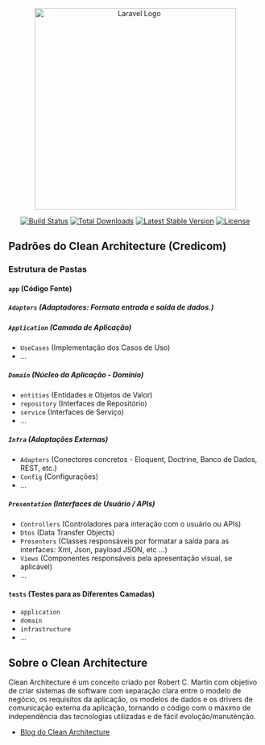 <p align="center"><a href="https://laravel.com" target="_blank"><img src="https://raw.githubusercontent.com/laravel/art/master/logo-lockup/5%20SVG/2%20CMYK/1%20Full%20Color/laravel-logolockup-cmyk-red.svg" width="400" alt="Laravel Logo"></a></p>

<p align="center">
<a href="https://github.com/laravel/framework/actions"><img src="https://github.com/laravel/framework/workflows/tests/badge.svg" alt="Build Status"></a>
<a href="https://packagist.org/packages/laravel/framework"><img src="https://img.shields.io/packagist/dt/laravel/framework" alt="Total Downloads"></a>
<a href="https://packagist.org/packages/laravel/framework"><img src="https://img.shields.io/packagist/v/laravel/framework" alt="Latest Stable Version"></a>
<a href="https://packagist.org/packages/laravel/framework"><img src="https://img.shields.io/packagist/l/laravel/framework" alt="License"></a>
</p>

## Padrões do Clean Architecture (Credicom)

### Estrutura de Pastas

#### `app` (Código Fonte)

##### `Adapters` (Adaptadores:  Formata entrada e saída de dados.)

##### `Application` (Camada de Aplicação)
- `UseCases` (Implementação dos Casos de Uso)
- ...

##### `Domain` (Núcleo da Aplicação - Domínio)
- `entities` (Entidades e Objetos de Valor)
- `repository` (Interfaces de Repositório)
- `service` (Interfaces de Serviço)
- ...

##### `Infra` (Adaptações Externas)
- `Adapters` (Conectores concretos - Eloquent, Doctrine, Banco de Dados, REST, etc.)
- `Config` (Configurações)
- ...

##### `Presentation` (Interfaces de Usuário / APIs)
- `Controllers` (Controladores para interação com o usuário ou APIs)
- `Dtos` (Data Transfer Objects)
- `Presenters` (Classes responsáveis por formatar a saída para as interfaces: Xml, Json, payload JSON, etc ...)
- `Views` (Componentes responsáveis pela apresentação visual, se aplicável)
- ...

#### `tests` (Testes para as Diferentes Camadas)
- `application`
- `domain`
- `infrastructure`
- ...



## Sobre o Clean Architecture

Clean Architecture é um conceito criado por Robert C. Martin com objetivo de criar sistemas de software com separação clara entre o modelo de negócio, os requisitos da aplicação, os modelos de dados e os drivers de comunicação externa da aplicação, tornando o código com o máximo de independência das tecnologias utilizadas e de fácil evolução/manutênção.

- [Blog do Clean Architecture](https://blog.cleancoder.com/uncle-bob/2012/08/13/the-clean-architecture.html)